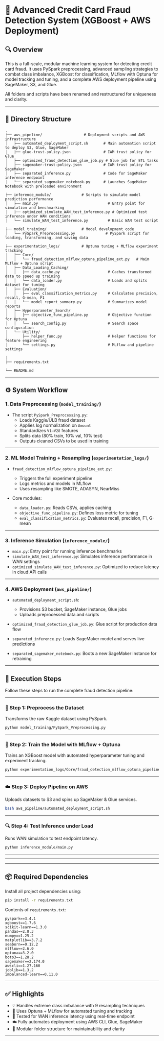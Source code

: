 # 🧠 Advanced Credit Card Fraud Detection System (XGBoost + AWS Deployment)

## 🔍 Overview
This is a full-scale, modular machine learning system for detecting credit card fraud. It uses PySpark preprocessing, advanced sampling strategies to combat class imbalance, XGBoost for classification, MLflow with Optuna for model tracking and tuning, and a complete AWS deployment pipeline using SageMaker, S3, and Glue.

All folders and scripts have been renamed and restructured for uniqueness and clarity.

---

## 📁 Directory Structure

```
.
├── aws_pipeline/                   # Deployment scripts and AWS infrastructure
│   ├── automated_deployment_script.sh       # Main automation script to deploy S3, Glue, SageMaker
│   ├── glue-trust-policy.json               # IAM trust policy for Glue
│   ├── optimized_fraud_detection_glue_job.py # Glue job for ETL tasks
│   ├── sagemaker-trust-policy.json          # IAM trust policy for SageMaker
│   ├── separated_inference.py               # Code for SageMaker inference endpoint
│   └── separated_sagemaker_notebook.py      # Launches SageMaker Notebook with preloaded environment

├── inference_module/              # Scripts to simulate model prediction performance
│   ├── main.py                                # Entry point for simulation and benchmarking
│   ├── optimized_simulate_WAN_test_inference.py # Optimized test inference under WAN conditions
│   └── simulate_WAN_test_inference.py         # Basic WAN test script

├── model_training/                # Model development code
│   └── PySpark_Preprocessing.py              # PySpark script for loading, transforming, and saving data

├── experimentation_logs/          # Optuna tuning + MLflow experiment tracking
│   ├── Core/
│   │   └── fraud_detection_mlflow_optuna_pipeline_ext.py   # Main MLflow + Optuna script
│   ├── Data_Loading_Caching/
│   │   ├── data_cache.py                      # Caches transformed data to speed up training
│   │   └── data_loader.py                     # Loads and splits dataset for tuning
│   ├── Evaluation/
│   │   ├── eval_classification_metrics.py     # Calculates precision, recall, G-mean, F1
│   │   └── model_report_summary.py            # Summarizes model reports
│   ├── Hyperparameter_Search/
│   │   ├── objective_func_pipeline.py         # Objective function for Optuna
│   │   └── search_config.py                   # Search space configuration
│   └── Utility/
│       ├── helper_func.py                     # Helper functions for feature engineering
│       └── settings.py                        # MLflow and pipeline settings

|
├── requirements.txt

└── README.md
```

---

## ⚙️ System Workflow

### 1. Data Preprocessing (`model_training/`)
- The script `PySpark_Preprocessing.py`:
  - Loads Kaggle/ULB fraud dataset
  - Applies log normalization on `Amount`
  - Standardizes `V1–V28` features
  - Splits data (80% train, 10% val, 10% test)
  - Outputs cleaned CSVs to be used in training

---

### 2. ML Model Training + Resampling (`experimentation_logs/`)
- `fraud_detection_mlflow_optuna_pipeline_ext.py`:
  - Triggers the full experiment pipeline
  - Logs metrics and models in MLflow
  - Uses resampling like SMOTE, ADASYN, NearMiss

- Core modules:
  - `data_loader.py`: Reads CSVs, applies caching
  - `objective_func_pipeline.py`: Defines loss metric for tuning
  - `eval_classification_metrics.py`: Evaluates recall, precision, F1, G-mean

---

### 3. Inference Simulation (`inference_module/`)
- `main.py`: Entry point for running inference benchmarks
- `simulate_WAN_test_inference.py`: Simulates inference performance in WAN settings
- `optimized_simulate_WAN_test_inference.py`: Optimized to reduce latency in cloud API calls

---

### 4. AWS Deployment (`aws_pipeline/`)
- `automated_deployment_script.sh`:
  - Provisions S3 bucket, SageMaker instance, Glue jobs
  - Uploads preprocessed data and scripts

- `optimized_fraud_detection_glue_job.py`: Glue script for production data flow

- `separated_inference.py`: Loads SageMaker model and serves live predictions

- `separated_sagemaker_notebook.py`: Boots a new SageMaker instance for retraining

---

## 🚀 Execution Steps

Follow these steps to run the complete fraud detection pipeline:

---

### 🧹 Step 1: Preprocess the Dataset
Transforms the raw Kaggle dataset using PySpark.
```bash
python model_training/PySpark_Preprocessing.py
```

---

### 🧠 Step 2: Train the Model with MLflow + Optuna
Trains an XGBoost model with automated hyperparameter tuning and experiment tracking.
```bash
python experimentation_logs/Core/fraud_detection_mlflow_optuna_pipeline_ext.py
```

---

### ☁️ Step 3: Deploy Pipeline on AWS
Uploads datasets to S3 and spins up SageMaker & Glue services.
```bash
bash aws_pipeline/automated_deployment_script.sh
```

---

### 🔍 Step 4: Test Inference under Load
Runs WAN simulation to test endpoint latency.
```bash
python inference_module/main.py
```

---

---


---

## 📦 Required Dependencies

Install all project dependencies using:
```bash
pip install -r requirements.txt
```

Contents of `requirements.txt`:
```
pyspark==3.4.1
xgboost==1.7.6
scikit-learn==1.3.0
pandas==2.0.3
numpy==1.25.2
matplotlib==3.7.2
seaborn==0.12.2
mlflow==2.6.0
optuna==3.2.0
boto3==1.28.2
sagemaker==2.174.0
awscli==1.27.160
joblib==1.3.2
imbalanced-learn==0.11.0
```

---
## ✅ Highlights
- 💡 Handles extreme class imbalance with 9 resampling techniques
- 🎯 Uses Optuna + MLflow for automated tuning and tracking
- 🧪 Tested for WAN inference latency using real-time endpoint
- ☁️ Fully automates deployment using AWS CLI, Glue, SageMaker
- 🧰 Modular folder structure for maintainability and clarity

---